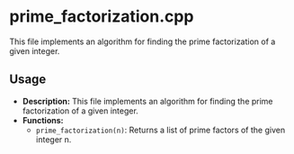 # prime_factorization.cpp

This file implements an algorithm for finding the prime factorization of a given integer.

## Usage

*   **Description:** This file implements an algorithm for finding the prime factorization of a given integer.
*   **Functions:**
    *   `prime_factorization(n)`: Returns a list of prime factors of the given integer n.